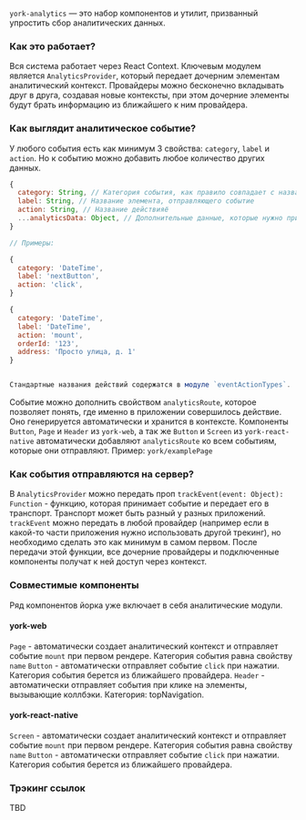 `york-analytics` — это набор компонентов и утилит, призванный упростить сбор аналитических данных.

### Как это работает?
Вся система работает через React Context. Ключевым модулем является `AnalyticsProvider`, который передает дочерним элементам аналитический контекст. Провайдеры можно бесконечно вкладывать друг в друга, создавая новые контексты, при этом дочерние элементы будут брать информацию из ближайшего к ним провайдера.

### Как выглядит аналитическое событие?
У любого события есть как минимум 3 свойства: `category`, `label` и `action`. Но к событию можно добавить любое количество других данных.

```js static
{
  category: String, // Категория события, как правило совпадает с названием экрана или страницы
  label: String, // Название элемента, отправляющего событие
  action: String, // Название действияё
  ...analyticsData: Object, // Дополнительные данные, которые нужно приложить к событию
}

// Примеры:

{
  category: 'DateTime',
  label: 'nextButton',
  action: 'click',
}

{
  category: 'DateTime',
  label: 'DateTime',
  action: 'mount',
  orderId: '123',
  address: 'Просто улица, д. 1'
}


Стандартные названия действий содержатся в модуле `eventActionTypes`.
```

 Событие можно дополнить свойством `analyticsRoute`, которое позволяет понять, где именно в приложении совершилось действие. Оно генерируется автоматически и хранится в контексте. Компоненты `Button`, `Page` и `Header` из `york-web`, а так же `Button` и `Screen` из `york-react-native` автоматически добавляют `analyticsRoute` ко всем событиям, которые они отправляют.
 Пример: `york/examplePage`

### Как события отправляются на сервер?
В `AnalyticsProvider` можно передать проп `trackEvent(event: Object): Function` - функцию, которая принимает событие и передает его в транспорт. Транспорт может быть разный у разных приложений. `trackEvent` можно передать в любой провайдер (например если в какой-то части приложения нужно использовать другой трекинг), но необходимо сделать это как минимум в самом первом. После передачи этой функции, все дочерние провайдеры и подключенные компоненты получат к ней доступ через контекст.

### Совместимые компоненты
Ряд компонентов йорка уже включает в себя аналитические модули.

#### york-web
`Page` - автоматически создает аналитический контекст и отправляет событие `mount` при первом рендере. Категория события равна свойству `name`
`Button` - автоматически отправляет событие `click` при нажатии. Категория события берется из ближайшего провайдера.
`Header` - автоматически отправляет события при клике на элементы, вызывающие коллбэки. Категория: topNavigation.

#### york-react-native
`Screen` - автоматически создает аналитический контекст и отправляет событие `mount` при первом рендере. Категория события равна свойству `name`
`Button` - автоматически отправляет событие `click` при нажатии. Категория события берется из ближайшего провайдера.

### Трэкинг ссылок
TBD